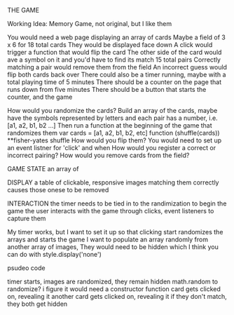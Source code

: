 
THE GAME 

Working Idea: Memory Game, not original, but I like them

You would need a web page displaying an array of cards 
Maybe a field of 3 x 6 for 18 total cards 
They would be displayed face down 
A click would trigger a function that would flip the card 
The other side of the card would ave a symbol on it and you'd have to find its match 
15 total pairs 
Correctly matching a pair would remove them from the field 
An incorrect guess would flip both cards back over 
There could also be a timer running, maybe with a total playing time of 5 minutes 
There should be a counter on the page that runs down from five minutes 
There should be a button that starts the counter, and the game 



How would you randomize the cards?
    Build an array of the cards, maybe have the symbols represented by letters and each pair has a number, i.e. [a1, a2, b1, b2 ...]
    Then run a function at the beginning of the game that randomizes them 
        var cards = [a1, a2, b1, b2, etc]
        function (shuffle(cards)) **fisher-yates shuffle 
How would you flip them?
    You would need to set up an event listner for 'click' and when 
How would you register a correct or incorrect pairing? 
How would you remove cards from the field?

GAME STATE
    an array of 


DISPLAY 
    a table of clickable, responsive images 
    matching them correctly causes those onese to be removed 

INTERACTION
    the timer needs to be tied in to the randimization to begin the game
    the user interacts with the game through clicks, event listeners to capture them 

My timer works, but I want to set it up so that clicking start randomizes the arrays and starts the game 
I want to populate an array randomly from another array of images, 
They would need to be hidden which I think you can do with style.display('none')

psudeo code

timer starts, images are randomized, they remain hidden math.random to randomize? 
    i figure it would need a constructor function 
card gets clicked on, revealing it 
another card gets clicked on, revealing it 
if they don't match, they both get hidden 
